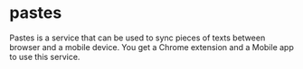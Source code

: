 pastes
======

Pastes is a service that can be used to sync pieces of texts between browser and a mobile device. You get a Chrome extension and a Mobile app to use this service.
